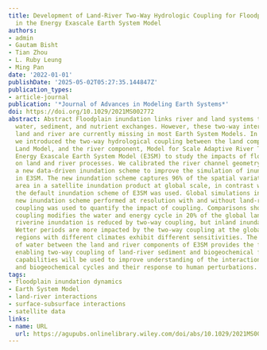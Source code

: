 ```yaml
---
title: Development of Land-River Two-Way Hydrologic Coupling for Floodplain Inundation
  in the Energy Exascale Earth System Model
authors:
- admin
- Gautam Bisht
- Tian Zhou
- L. Ruby Leung
- Ming Pan
date: '2022-01-01'
publishDate: '2025-05-02T05:27:35.144847Z'
publication_types:
- article-journal
publication: '*Journal of Advances in Modeling Earth Systems*'
doi: https://doi.org/10.1029/2021MS002772
abstract: Abstract Floodplain inundation links river and land systems through significant
  water, sediment, and nutrient exchanges. However, these two-way interactions between
  land and river are currently missing in most Earth System Models. In this study,
  we introduced the two-way hydrological coupling between the land component, E3SM
  Land Model, and the river component, Model for Scale Adaptive River Transport, in
  Energy Exascale Earth System Model (E3SM) to study the impacts of floodplain inundation
  on land and river processes. We calibrated the river channel geometry and developed
  a new data-driven inundation scheme to improve the simulation of inundation dynamics
  in E3SM. The new inundation scheme captures 96% of the spatial variation of inundation
  area in a satellite inundation product at global scale, in contrast with 7% when
  the default inundation scheme of E3SM was used. Global simulations including the
  new inundation scheme performed at resolution with and without land-river two-way
  coupling was used to quantify the impact of coupling. Comparisons show that two-way
  coupling modifies the water and energy cycle in 20% of the global land cells. Specifically,
  riverine inundation is reduced by two-way coupling, but inland inundation is intensified.
  Wetter periods are more impacted by the two-way coupling at the global scale, while
  regions with different climates exhibit different sensitivities. The two-way exchange
  of water between the land and river components of E3SM provides the foundation for
  enabling two-way coupling of land-river sediment and biogeochemical fluxes. These
  capabilities will be used to improve understanding of the interactions between water
  and biogeochemical cycles and their response to human perturbations.
tags:
- floodplain inundation dynamics
- Earth System Model
- land-river interactions
- surface-subsurface interactions
- satellite data
links:
- name: URL
  url: https://agupubs.onlinelibrary.wiley.com/doi/abs/10.1029/2021MS002772
---
```

